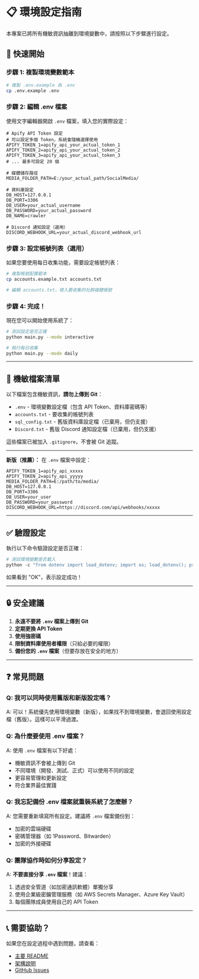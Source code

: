 # 📋 環境設定指南

本專案已將所有機敏資訊抽離到環境變數中，請按照以下步驟進行設定。

## 🚀 快速開始

### 步驟 1: 複製環境變數範本

```bash
# 複製 .env.example 為 .env
cp .env.example .env
```

### 步驟 2: 編輯 .env 檔案

使用文字編輯器開啟 `.env` 檔案，填入您的實際設定：

```env
# Apify API Token 設定
# 可以設定多個 Token，系統會隨機選擇使用
APIFY_TOKEN_1=apify_api_your_actual_token_1
APIFY_TOKEN_2=apify_api_your_actual_token_2
APIFY_TOKEN_3=apify_api_your_actual_token_3
# ... 最多可設定 20 個

# 媒體儲存路徑
MEDIA_FOLDER_PATH=E:/your_actual_path/SocialMedia/

# 資料庫設定
DB_HOST=127.0.0.1
DB_PORT=3306
DB_USER=your_actual_username
DB_PASSWORD=your_actual_password
DB_NAME=crawler

# Discord 通知設定（選用）
DISCORD_WEBHOOK_URL=your_actual_discord_webhook_url
```

### 步驟 3: 設定帳號列表（選用）

如果您要使用每日收集功能，需要設定帳號列表：

```bash
# 複製帳號配置範本
cp accounts.example.txt accounts.txt

# 編輯 accounts.txt，填入要收集的社群媒體帳號
```

### 步驟 4: 完成！

現在您可以開始使用系統了：

```bash
# 測試設定是否正確
python main.py --mode interactive

# 執行每日收集
python main.py --mode daily
```

---

## 📁 機敏檔案清單

以下檔案包含機敏資訊，**請勿上傳到 Git**：

- `.env` - 環境變數設定檔（包含 API Token、資料庫密碼等）
- `accounts.txt` - 要收集的帳號列表
- `sql_config.txt` - 舊版資料庫設定檔（已棄用，但仍支援）
- `Discord.txt` - 舊版 Discord 通知設定檔（已棄用，但仍支援）

這些檔案已被加入 `.gitignore`，不會被 Git 追蹤。

---


**新版（推薦）：**
在 `.env` 檔案中設定：
```env
APIFY_TOKEN_1=apify_api_xxxxx
APIFY_TOKEN_2=apify_api_yyyyy
MEDIA_FOLDER_PATH=E:/path/to/media/
DB_HOST=127.0.0.1
DB_PORT=3306
DB_USER=your_user
DB_PASSWORD=your_password
DISCORD_WEBHOOK_URL=https://discord.com/api/webhooks/xxxxx
```

---

## ✅ 驗證設定

執行以下命令驗證設定是否正確：

```python
# 測試環境變數是否載入
python -c "from dotenv import load_dotenv; import os; load_dotenv(); print('APIFY_TOKEN:', 'OK' if os.getenv('APIFY_TOKEN_1') else 'NOT SET'); print('DB_HOST:', 'OK' if os.getenv('DB_HOST') else 'NOT SET')"
```

如果看到 "OK"，表示設定成功！

---

## 🔒 安全建議

1. **永遠不要將 `.env` 檔案上傳到 Git**
2. **定期更換 API Token**
3. **使用強密碼**
4. **限制資料庫使用者權限**（只給必要的權限）
5. **備份您的 `.env` 檔案**（但要存放在安全的地方）

---

## ❓ 常見問題

### Q: 我可以同時使用舊版和新版設定嗎？

A: 可以！系統優先使用環境變數（新版），如果找不到環境變數，會退回使用設定檔（舊版）。這樣可以平滑過渡。

### Q: 為什麼要使用 .env 檔案？

A: 使用 `.env` 檔案有以下好處：
- 機敏資訊不會被上傳到 Git
- 不同環境（開發、測試、正式）可以使用不同的設定
- 更容易管理和更新設定
- 符合業界最佳實踐

### Q: 我忘記備份 .env 檔案就重裝系統了怎麼辦？

A: 您需要重新填寫所有設定。建議將 `.env` 檔案備份到：
- 加密的雲端硬碟
- 密碼管理器（如 1Password、Bitwarden）
- 加密的外接硬碟

### Q: 團隊協作時如何分享設定？

A: **不要直接分享 `.env` 檔案**！建議：
1. 透過安全管道（如加密通訊軟體）單獨分享
2. 使用企業級密鑰管理服務（如 AWS Secrets Manager、Azure Key Vault）
3. 每個團隊成員使用自己的 API Token

---

## 📞 需要協助？

如果您在設定過程中遇到問題，請查看：
- [主要 README](README.md)
- [架構說明](ARCHITECTURE.md)
- [GitHub Issues](../../issues)

